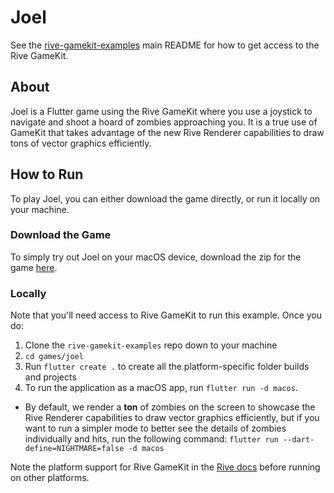 # Joel

See the [rive-gamekit-examples](../../README.md) main README for how to get access to the Rive GameKit.

## About

Joel is a Flutter game using the Rive GameKit where you use a joystick to navigate and shoot a hoard of zombies approaching you. It is a true use of GameKit that takes advantage of the new Rive Renderer capabilities to draw tons of vector graphics efficiently.

## How to Run

To play Joel, you can either download the game directly, or run it locally on your machine.

### Download the Game

To simply try out Joel on your macOS device, download the zip for the game [here](https://cdn.rive.app/joel/Joel_1_0_2.zip).

### Locally

Note that you'll need access to Rive GameKit to run this example. Once you do:

1. Clone the `rive-gamekit-examples` repo down to your machine
2. `cd games/joel`
3. Run `flutter create .` to create all the platform-specific folder builds and projects
4. To run the application as a macOS app, run `flutter run -d macos`. 
- By default, we render a **ton** of zombies on the screen to showcase the Rive Renderer capabilities to draw vector graphics efficiently, but if you want to run a simpler mode to better see the details of zombies individually and hits, run the following command: `flutter run --dart-define=NIGHTMARE=false -d macos`

Note the platform support for Rive GameKit in the [Rive docs](https://help.rive.app/rive-gamekit/overview) before running on other platforms.
